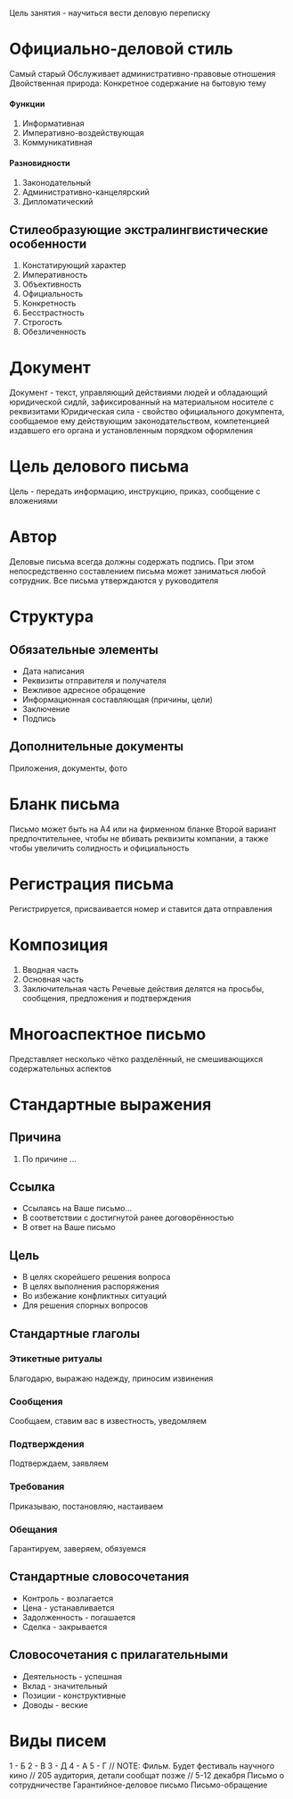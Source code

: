 Цель занятия - научиться вести деловую переписку
# Официально-деловой стиль
Самый старый
Обслуживает административно-правовые отношения
Двойственная природа: Конкретное содержание на бытовую тему
#### Функции
1. Информативная
2. Императивно-воздействующая
3. Коммуникативная
#### Разновидности
1. Законодательный
2. Административно-канцелярский
3. Дипломатический
## Стилеобразующие экстралингвистические особенности
1. Констатирующий характер
2. Императивность
3. Объективность
4. Официальность
5. Конкретность
6. Бесстрастность
7. Строгость
8. Обезличенность
# Документ
Документ - текст, управляющий действиями людей и обладающий юридической сидлй, зафиксированный на материальном носителе с реквизитами
Юридическая сила - свойство официального докумпента, сообщаемое ему действующим законодательством, компетенцией издавшего его органа и установленным порядком оформления
# Цель делового письма
Цель - передать информацию, инструкцию, приказ, сообщение с вложениями
# Автор
Деловые письма всегда должны содержать подпись. При этом непосредственно составлением письма может заниматься любой сотрудник. Все письма утверждаются у руководителя
# Структура
## Обязательные элементы
- Дата написания
- Реквизиты отправителя и получателя
- Вежливое адресное обращение
- Информационная составляющая (причины, цели)
- Заключение
- Подпись
## Дополнительные документы
Приложения, документы, фото
# Бланк письма
Письмо может быть на А4 или на фирменном бланке
Второй вариант предпочтительнее, чтобы не вбивать реквизиты компании, а также чтобы увеличить солидность и официальность
# Регистрация письма
Регистрируется, присваивается номер и ставится дата отправления
# Композиция
1. Вводная часть
2. Основная часть
3. Заключительная часть
Речевые действия делятся на просьбы, сообщения, предложения и подтверждения
# Многоаспектное письмо
Представляет несколько чётко разделённый, не смешивающихся содержательных аспектов
# Стандартные выражения
## Причина
1. По причине ...
## Ссылка
- Ссылаясь на Ваше письмо...
- В соответствии с достигнутой ранее договорённостью
- В ответ на Ваше письмо
## Цель 
- В целях скорейшего решения вопроса
- В целях выполнения распоряжения
- Во избежание конфликтных ситуаций
- Для решения спорных вопросов
## Стандартные глаголы
### Этикетные ритуалы
Благодарю, выражаю надежду, приносим извинения
### Сообщения
Сообщаем, ставим вас в известность, уведомляем
### Подтверждения
Подтверждаем, заявляем
### Требования
Приказываю, постановляю, настаиваем
### Обещания
Гарантируем, заверяем, обязуемся
## Стандартные словосочетания
- Контроль - возлагается
- Цена - устанавливается
- Задолженность - погашается
- Сделка - закрывается
## Словосочетания с прилагательными
- Деятельность - успешная
- Вклад - значительный
- Позиции - конструктивные
- Доводы - веские
# Виды писем
1 - Б
2 - В
3 - Д
4 - А
5 - Г
// NOTE: Фильм. Будет фестиваль научного кино
// 205 аудитория, детали сообщат позже
// 5-12 декабря
Письмо о сотрудничестве
Гарантийное-деловое письмо
Письмо-обращение